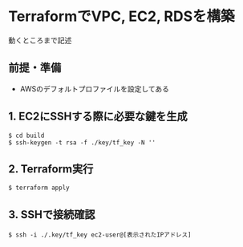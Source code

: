 # TerraformでVPC, EC2, RDSを構築

動くところまで記述

## 前提・準備
- AWSのデフォルトプロファイルを設定してある

## 1. EC2にSSHする際に必要な鍵を生成
```sh:
$ cd build
$ ssh-keygen -t rsa -f ./key/tf_key -N ''
```

## 2. Terraform実行
```sh:
$ terraform apply
```

## 3. SSHで接続確認
```sh:
$ ssh -i ./.key/tf_key ec2-user@[表示されたIPアドレス]
```
